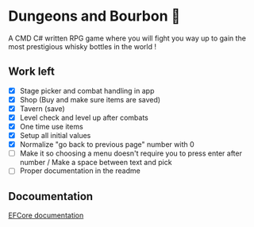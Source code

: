 ﻿# Dungeons and Bourbon 🏰

A CMD C# written RPG game where you will fight you way up to gain the most prestigious whisky bottles in the world !

## Work left

- [x] Stage picker and combat handling in app
- [x] Shop (Buy and make sure items are saved)
- [x] Tavern (save)
- [x] Level check and level up after combats
- [x] One time use items
- [x] Setup all initial values
- [x] Normalize "go back to previous page" number with 0
- [ ] Make it so choosing a menu doesn't require you to press enter after number / Make a space between text and pick
- [ ] Proper documentation in the readme

## Docoumentation

[EFCore documentation](https://learn.microsoft.com/en-us/ef/core/get-started/overview/first-app?tabs=netcore-cli)
